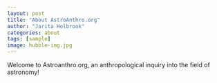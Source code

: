 ```yaml
---
layout: post
title: "About AstroAnthro.org"
author: "Jarita Holbrook"
categories: about
tags: [sample]
image: hubble-img.jpg
---
```


Welcome to Astroanthro.org, an anthropological inquiry into the field of astronomy!
